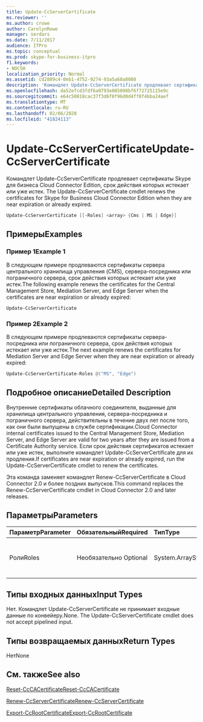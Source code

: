 ```yaml
---
title: Update-CcServerCertificate
ms.reviewer: ''
ms.author: crowe
author: CarolynRowe
manager: serdars
ms.date: 7/11/2017
audience: ITPro
ms.topic: conceptual
ms.prod: skype-for-business-itpro
f1.keywords:
- NOCSH
localization_priority: Normal
ms.assetid: cd2889c4-0eb1-4752-9274-93a5a68a8080
description: 'Командлет Update-CcServerCertificate продлевает сертификаты Skype для бизнеса Cloud Connector Edition, срок действия которых истекает или уже истек. '
ms.openlocfilehash: da52efcd3fdf6a0793e085098bf6f72725115e9c
ms.sourcegitcommit: e64c50818cac37f3d6f0f96d0d4ff0f4bba24aef
ms.translationtype: MT
ms.contentlocale: ru-RU
ms.lasthandoff: 02/06/2020
ms.locfileid: "41824113"
---
```

# <a name="update-ccservercertificate"></a><span data-ttu-id="8f678-103">Update-CcServerCertificate</span><span class="sxs-lookup"><span data-stu-id="8f678-103">Update-CcServerCertificate</span></span>
 
<span data-ttu-id="8f678-104">Командлет Update-CcServerCertificate продлевает сертификаты Skype для бизнеса Cloud Connector Edition, срок действия которых истекает или уже истек. </span><span class="sxs-lookup"><span data-stu-id="8f678-104">The Update-CcServerCertificate cmdlet renews the certificates for Skype for Business Cloud Connector Edition when they are near expiration or already expired.</span></span> 
  
```powershell
Update-CcServerCertificate [[-Roles] <array> {Cms | MS | Edge}]
```

## <a name="examples"></a><span data-ttu-id="8f678-105">Примеры</span><span class="sxs-lookup"><span data-stu-id="8f678-105">Examples</span></span>
<span data-ttu-id="8f678-106"><a name="Examples"> </a></span><span class="sxs-lookup"><span data-stu-id="8f678-106"><a name="Examples"> </a></span></span>

### <a name="example-1"></a><span data-ttu-id="8f678-107">Пример 1</span><span class="sxs-lookup"><span data-stu-id="8f678-107">Example 1</span></span>

<span data-ttu-id="8f678-108">В следующем примере продлеваются сертификаты сервера центрального хранилища управления (CMS), сервера-посредника или пограничного сервера, срок действия которых истекает или уже истек.</span><span class="sxs-lookup"><span data-stu-id="8f678-108">The following example renews the certificates for the Central Management Store, Mediation Server, and Edge Server when the certificates are near expiration or already expired:</span></span>
  
```powershell
Update-CcServerCertificate
```

### <a name="example-2"></a><span data-ttu-id="8f678-109">Пример 2</span><span class="sxs-lookup"><span data-stu-id="8f678-109">Example 2</span></span>

<span data-ttu-id="8f678-110">В следующем примере продлеваются сертификаты сервера-посредника или пограничного сервера, срок действия которых истекает или уже истек.</span><span class="sxs-lookup"><span data-stu-id="8f678-110">The next example renews the certificates for Mediation Server and Edge Server when they are near expiration or already expired:</span></span>
  
```powershell
Update-CcServerCertificate-Roles @("MS", "Edge")
```

## <a name="detailed-description"></a><span data-ttu-id="8f678-111">Подробное описание</span><span class="sxs-lookup"><span data-stu-id="8f678-111">Detailed Description</span></span>
<span data-ttu-id="8f678-112"><a name="DetailedDescription"> </a></span><span class="sxs-lookup"><span data-stu-id="8f678-112"><a name="DetailedDescription"> </a></span></span>

<span data-ttu-id="8f678-113">Внутренние сертификаты облачного соединителя, выданные для хранилища центрального управления, сервера-посредника и пограничного сервера, действительны в течение двух лет после того, как они были выпущены в службе сертификации.</span><span class="sxs-lookup"><span data-stu-id="8f678-113">Cloud Connector internal certificates issued to the Central Management Store, Mediation Server, and Edge Server are valid for two years after they are issued from a Certificate Authority service.</span></span> <span data-ttu-id="8f678-114">Если срок действия сертификатов истекает или уже истек, выполните командлет Update-CcServerCertificate для их продления.</span><span class="sxs-lookup"><span data-stu-id="8f678-114">If certificates are near expiration or already expired, run the Update-CcServerCertificate cmdlet to renew the certificates.</span></span> 
  
<span data-ttu-id="8f678-115">Эта команда заменяет командлет Renew-CcServerCertificate в Cloud Connector 2.0 и более поздних выпусков.</span><span class="sxs-lookup"><span data-stu-id="8f678-115">This command replaces the Renew-CcServerCertificate cmdlet in Cloud Connector 2.0 and later releases.</span></span>
  
## <a name="parameters"></a><span data-ttu-id="8f678-116">Параметры</span><span class="sxs-lookup"><span data-stu-id="8f678-116">Parameters</span></span>
<span data-ttu-id="8f678-117"><a name="DetailedDescription"> </a></span><span class="sxs-lookup"><span data-stu-id="8f678-117"><a name="DetailedDescription"> </a></span></span>

|<span data-ttu-id="8f678-118">**Параметр**</span><span class="sxs-lookup"><span data-stu-id="8f678-118">**Parameter**</span></span>|<span data-ttu-id="8f678-119">**Обязательный**</span><span class="sxs-lookup"><span data-stu-id="8f678-119">**Required**</span></span>|<span data-ttu-id="8f678-120">**Тип**</span><span class="sxs-lookup"><span data-stu-id="8f678-120">**Type**</span></span>|<span data-ttu-id="8f678-121">**Описание**</span><span class="sxs-lookup"><span data-stu-id="8f678-121">**Description**</span></span>|
|:-----|:-----|:-----|:-----|
|<span data-ttu-id="8f678-122">Роли</span><span class="sxs-lookup"><span data-stu-id="8f678-122">Roles</span></span>  <br/> |<span data-ttu-id="8f678-123">Необязательно </span><span class="sxs-lookup"><span data-stu-id="8f678-123">Optional</span></span>  <br/> |<span data-ttu-id="8f678-124">System.Array</span><span class="sxs-lookup"><span data-stu-id="8f678-124">System.Array</span></span>  <br/> | <span data-ttu-id="8f678-125"> Массив ролей сервера Cloud Connector.</span><span class="sxs-lookup"><span data-stu-id="8f678-125">Array of Cloud Connector server roles.</span></span> <br/> |
   
## <a name="input-types"></a><span data-ttu-id="8f678-126">Типы входных данных</span><span class="sxs-lookup"><span data-stu-id="8f678-126">Input Types</span></span>
<span data-ttu-id="8f678-127"><a name="InputTypes"> </a></span><span class="sxs-lookup"><span data-stu-id="8f678-127"><a name="InputTypes"> </a></span></span>

<span data-ttu-id="8f678-p102">Нет. Командлет Update-CcServerCertificate не принимает входные данные по конвейеру.</span><span class="sxs-lookup"><span data-stu-id="8f678-p102">None. The Update-CcServerCertificate cmdlet does not accept pipelined input.</span></span>
  
## <a name="return-types"></a><span data-ttu-id="8f678-130">Типы возвращаемых данных</span><span class="sxs-lookup"><span data-stu-id="8f678-130">Return Types</span></span>
<span data-ttu-id="8f678-131"><a name="ReturnTypes"> </a></span><span class="sxs-lookup"><span data-stu-id="8f678-131"><a name="ReturnTypes"> </a></span></span>

<span data-ttu-id="8f678-132">Нет</span><span class="sxs-lookup"><span data-stu-id="8f678-132">None</span></span>
  
## <a name="see-also"></a><span data-ttu-id="8f678-133">См. также</span><span class="sxs-lookup"><span data-stu-id="8f678-133">See also</span></span>
<span data-ttu-id="8f678-134"><a name="ReturnTypes"> </a></span><span class="sxs-lookup"><span data-stu-id="8f678-134"><a name="ReturnTypes"> </a></span></span>

[<span data-ttu-id="8f678-135">Reset-CcCACertificate</span><span class="sxs-lookup"><span data-stu-id="8f678-135">Reset-CcCACertificate</span></span>](reset-cccacertificate.md)
  
[<span data-ttu-id="8f678-136">Renew-CcServerCertificate</span><span class="sxs-lookup"><span data-stu-id="8f678-136">Renew-CcServerCertificate</span></span>](renew-ccservercertificate.md)
  
[<span data-ttu-id="8f678-137">Export-CcRootCertificate</span><span class="sxs-lookup"><span data-stu-id="8f678-137">Export-CcRootCertificate</span></span>](export-ccrootcertificate.md)
  

